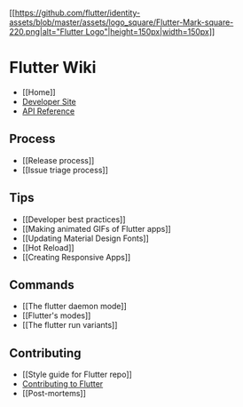 [[[https://github.com/flutter/identity-assets/blob/master/assets/logo_square/Flutter-Mark-square-220.png|alt="Flutter Logo"|height=150px|width=150px]]](https://flutter.io)

Flutter Wiki
===

- [[Home]]
- [Developer Site](https://flutter.io/)
- [API Reference](https://docs.flutter.io/index.html)

## Process
- [[Release process]]
- [[Issue triage process]]

## Tips
- [[Developer best practices]]
- [[Making animated GIFs of Flutter apps]]
- [[Updating Material Design Fonts]]
- [[Hot Reload]]
- [[Creating Responsive Apps]]

## Commands
- [[The flutter daemon mode]]
- [[Flutter's modes]]
- [[The flutter run variants]]

## Contributing
- [[Style guide for Flutter repo]]
- [Contributing to Flutter](https://github.com/flutter/flutter/blob/master/CONTRIBUTING.md)
- [[Post-mortems]]